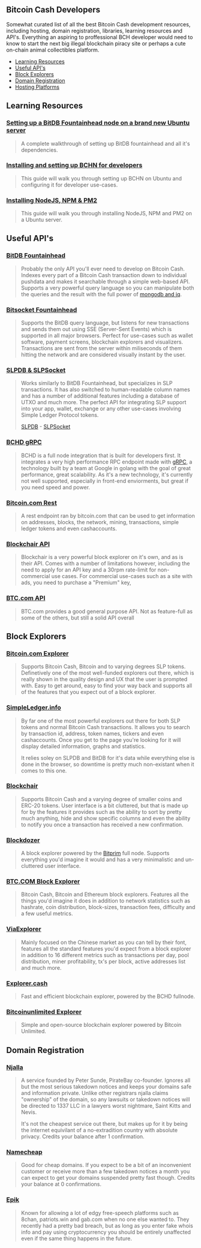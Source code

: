 ## Bitcoin Cash Developers

Somewhat curated list of all the best Bitcoin Cash development resources, including hosting, domain registration, libraries, learning resources and API's. Everything an aspiring to proffessional BCH developer would need to know to start the next big illegal blockchain piracy site or perhaps a cute on-chain animal collectibles platform.

* [Learning Resources](#learning-resources)
* [Useful API's](#useful-apis)
* [Block Explorers](#block-explorers)
* [Domain Registration](#domain-registration)
* [Hosting Platforms](#hosting-platforms)

## Learning Resources

### [Setting up a BitDB Fountainhead node on a brand new Ubuntu server](installing-bitdb-on-ubuntu.md)

> A complete walkthrough of setting up BitDB fountainhead and all it's dependencies.

### [Installing and setting up BCHN for developers](installing-and-configuring-bchn-for-devs.md)

> This guide will walk you through setting up BCHN on Ubuntu and configuring it for developer use-cases.

### [Installing NodeJS, NPM & PM2](installing-nodejs-npm-and-pm2.md)

> This guide will walk you through installing NodeJS, NPM and PM2 on a Ubuntu server.

## Useful API's

### [BitDB Fountainhead](https://bitdb.fountainhead.cash/explorer)

>Probably the only API you'll ever need to develop on Bitcoin Cash. Indexes every part of a Bitcoin Cash transaction down to individual pushdata and makes it searchable through a simple web-based API. Supports a very powerful query language so you can manipulate both the queries and the result with the full power of [mongodb and jq](https://docs.fountainhead.cash/docs/query_v3).

### [Bitsocket Fountainhead](https://bitsocket.fountainhead.cash/channel)

>Supports the BitDB query language, but listens for new transactions and sends them out using SSE (Server-Sent Events) which is supported in all major browsers. Perfect for use-cases such as wallet software, payment screens, blockchain explorers and visualizers. Transactions are sent from the server within miliseconds of them hitting the network and are considered visually instant by the user.

### [SLPDB & SLPSocket](https://slpdb.fountainhead.cash)

>Works similarly to BitDB Fountainhead, but specializes in SLP transactions. It has also switched to human-readable column names and has a number of additional features including a database of UTXO and much more. The perfect API for integrating SLP support into your app, wallet, exchange or any other use-cases involving Simple Ledger Protocol tokens.
>
>[SLPDB](https://slpdb.fountainhead.cash) - [SLPSocket](https://slpsocket.fountainhead.cash/channel)

### [BCHD gRPC](https://bchd.cash/)

>BCHD is a full node integration that is built for developers first. It integrates a very high performance RPC endpoint made with [gRPC](https://www.grpc.io/), a technology built by a team at Google in golang with the goal of great performance, great scalability. As it's a new technology, it's currently not well supported, especially in front-end enviorments, but great if you need speed and power.

### [Bitcoin.com Rest](https://rest.bitcoin.com)

>A rest endpoint ran by bitcoin.com that can be used to get information on addresses, blocks, the network, mining, transactions, simple ledger tokens and even cashaccounts.

### [Blockchair API](https://github.com/Blockchair/Blockchair.Support/blob/master/API_DOCUMENTATION_EN.md)

>Blockchair is a very powerful block explorer on it's own, and as is their API. Comes with a number of limitations however, including the need to apply for an API key and a 30rpm rate-limit for non-commercial use cases. For commercial use-cases such as a site with ads, you need to purchase a "Premium" key,

### [BTC.com API](https://bch.btc.com/api-doc#API)

>BTC.com provides a good general purpose API. Not as feature-full as some of the others, but still a solid API overall

## Block Explorers

### [Bitcoin.com Explorer](https://explorer.bitcoin.com)

>Supports Bitcoin Cash, Bitcoin and to varying degrees SLP tokens. Definetively one of the most well-funded explorers out there, which is really shown in the quality design and UX that the user is prompted with. Easy to get around, easy to find your way back and supports all of the features that you expect out of a block explorer.

### [SimpleLedger.info](https://simpleledger.info)

>By far one of the most powerful explorers out there for both SLP tokens and normal Bitcoin Cash transactions. It allows you to search by transaction id, address, token names, tickers and even cashaccounts. Once you get to the page you're looking for it will display detailed information, graphs and statistics.
>
> It relies soley on SLPDB and BitDB for it's data while everything else is done in the browser, so downtime is pretty much non-existant when it comes to this one.

### [Blockchair](https://blockchair.com/bitcoin-cash)

>Supports Bitcoin Cash and a varying degree of smaller coins and ERC-20 tokens. User interface is a bit cluttered, but that is made up for by the features it provides such as the ability to sort by pretty much anything, hide and show specific columns and even the ability to notify you once a transaction has received a new confirmation.

### [Blockdozer](https://www.blockdozer.com/)

>A block explorer powered by the [Bitprim](https://bitprim.com/) full node. Supports everything you'd imagine it would and has a very minimalistic and un-cluttered user interface.

### [BTC.COM Block Explorer](https://bch.btc.com)

>Bitcoin Cash, Bitcoin and Ethereum block explorers. Features all the things you'd imagine it does in addition to network statistics such as hashrate, coin distribution, block-sizes, transaction fees, difficulty and a few useful metrics.

### [ViaExplorer](https://explorer.viabtc.com/)

>Mainly focused on the Chinese market as you can tell by their font, features all the standard features you'd expect from a block explorer in addition to 16 different metrics such as transactions per day, pool distribution, miner profitability, tx's per block, active addresses list and much more.

### [Explorer.cash](https://explore.cash)

> Fast and efficient blockchain explorer, powered by the BCHD fullnode.

### [Bitcoinunlimited Explorer](https://explorer.bitcoinunlimited.info)

> Simple and open-source blockchain explorer powered by Bitcoin Unlimited.

## Domain Registration

### [Njalla](https://njal.la)

>A service founded by Peter Sunde, PirateBay co-founder. Ignores all but the most serious takedown notices and keeps your domains safe and information private. Unlike other registrars njalla claims "ownership" of the domain, so any lawsuits or takedown notices will be directed to 1337 LLC in a lawyers worst nightmare, Saint Kitts and Nevis.
>
>It's not the cheapest service out there, but makes up for it by being the internet equivilant of a no-extradition country with absolute privacy. Credits your balance after 1 confirmation.

### [Namecheap](https://namecheap.com)

>Good for cheap domains. If you expect to be a bit of an inconvenient customer or receive more than a few takedown notices a month you can expect to get your domains suspended pretty fast though. Credits your balance at 0 confirmations.

### [Epik](https://www.epik.com/)

>Known for allowing a lot of edgy free-speech platforms such as 8chan, patriots.win and gab.com when no one else wanted to. They recently had a pretty bad breach, but as long as you enter fake whois info and pay using cryptocurrency you should be entirely unaffected even if the same thing happens in the future.
